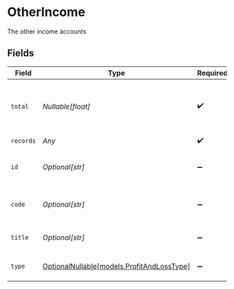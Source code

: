 # OtherIncome

The other income accounts


## Fields

| Field                                                                        | Type                                                                         | Required                                                                     | Description                                                                  | Example                                                                      |
| ---------------------------------------------------------------------------- | ---------------------------------------------------------------------------- | ---------------------------------------------------------------------------- | ---------------------------------------------------------------------------- | ---------------------------------------------------------------------------- |
| `total`                                                                      | *Nullable[float]*                                                            | :heavy_check_mark:                                                           | The aggregated total of all accounts within this category.                   | 1000                                                                         |
| `records`                                                                    | *Any*                                                                        | :heavy_check_mark:                                                           | N/A                                                                          |                                                                              |
| `id`                                                                         | *Optional[str]*                                                              | :heavy_minus_sign:                                                           | A unique identifier for an object.                                           | 12345                                                                        |
| `code`                                                                       | *Optional[str]*                                                              | :heavy_minus_sign:                                                           | The account code of the account                                              | 1100                                                                         |
| `title`                                                                      | *Optional[str]*                                                              | :heavy_minus_sign:                                                           | The name of the account.                                                     | Current assets                                                               |
| `type`                                                                       | [OptionalNullable[models.ProfitAndLossType]](../models/profitandlosstype.md) | :heavy_minus_sign:                                                           | The type of profit and loss                                                  | Section                                                                      |